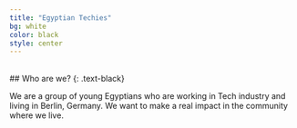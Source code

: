 ```yaml
---
title: "Egyptian Techies"
bg: white
color: black
style: center
---
```


<br />
## Who are we?
{: .text-black}

We are a group of young Egyptians who are working in Tech industry and living in Berlin, Germany. We want to make a real impact in the community where we live.
